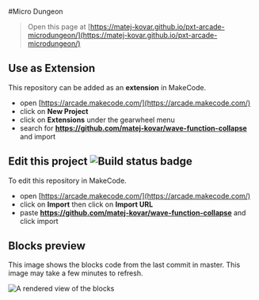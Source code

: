  
#Micro Dungeon

> Open this page at [https://matej-kovar.github.io/pxt-arcade-microdungeon/](https://matej-kovar.github.io/pxt-arcade-microdungeon/)

## Use as Extension

This repository can be added as an **extension** in MakeCode.

* open [https://arcade.makecode.com/](https://arcade.makecode.com/)
* click on **New Project**
* click on **Extensions** under the gearwheel menu
* search for **https://github.com/matej-kovar/wave-function-collapse** and import

## Edit this project ![Build status badge](https://github.com/matej-kovar/wave-function-collapse/workflows/MakeCode/badge.svg)

To edit this repository in MakeCode.

* open [https://arcade.makecode.com/](https://arcade.makecode.com/)
* click on **Import** then click on **Import URL**
* paste **https://github.com/matej-kovar/wave-function-collapse** and click import

## Blocks preview

This image shows the blocks code from the last commit in master.
This image may take a few minutes to refresh.

![A rendered view of the blocks](https://github.com/matej-kovar/ptx-arcade-microdungeon/raw/master/.github/makecode/blocks.png)
